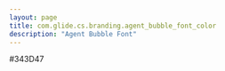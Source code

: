 ```yaml
---
layout: page
title: com.glide.cs.branding.agent_bubble_font_color
description: "Agent Bubble Font"
---
```

#343D47